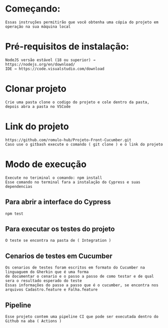 # Começando:
    Essas instruções permitirão que você obtenha uma cópia do projeto em operação na sua máquina local 


# Pré-requisitos de instalação:
    NodeJS versão estável (18 ou superior) → https://nodejs.org/en/download/
    IDE → https://code.visualstudio.com/download

# Clonar projeto
    Crie uma pasta clone o codigo do projeto e cole dentro da pasta, depois abra a pasta no VSCode

# Link do projeto
    https://github.com/romulo-hub/Projeto-Front-Cucumber.git
    Caso use o gitbash execute o comando ( git clone ) e o link do projeto
    
# Modo de execução    
    Execute no teriminal o comando: npm install
    Esse comando no terminal fara a instalação do Cypress e suas dependencias

## Para abrir a interface do Cypress 
    npm test
 
## Para executar os testes do projeto
    O teste se encontra na pasta de ( Integration )

## Cenarios de testes em Cucumber
    Os cenarios de testes foram escritos em formato do Cucumber na linguaguem do Gherkin que é uma forma
    de documentar o cenario e o passo a passo de como testar e de qual sera o resultado esperado do teste
    Essas informações do passo a passo que é o cucumber, se encontra nos arquivos Cadastro.feature e Falha.feature

## Pipeline
    Esse projeto contem uma pipeline CI que pode ser executada dentro do Github na aba ( Actions )
 
